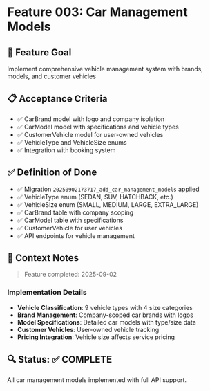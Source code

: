 # Feature 003: Car Management Models

## 🎯 Feature Goal
Implement comprehensive vehicle management system with brands, models, and customer vehicles

## 📋 Acceptance Criteria
- ✅ CarBrand model with logo and company isolation
- ✅ CarModel model with specifications and vehicle types
- ✅ CustomerVehicle model for user-owned vehicles
- ✅ VehicleType and VehicleSize enums
- ✅ Integration with booking system

## ✅ Definition of Done
- ✅ Migration `20250902173717_add_car_management_models` applied
- ✅ VehicleType enum (SEDAN, SUV, HATCHBACK, etc.)
- ✅ VehicleSize enum (SMALL, MEDIUM, LARGE, EXTRA_LARGE)
- ✅ CarBrand table with company scoping
- ✅ CarModel table with specifications
- ✅ CustomerVehicle for user vehicles
- ✅ API endpoints for vehicle management

## 📝 Context Notes
> Feature completed: 2025-09-02

### Implementation Details
- **Vehicle Classification**: 9 vehicle types with 4 size categories
- **Brand Management**: Company-scoped car brands with logos
- **Model Specifications**: Detailed car models with type/size data
- **Customer Vehicles**: User-owned vehicle tracking
- **Pricing Integration**: Vehicle size affects service pricing

## 🔍 Status: ✅ COMPLETE
All car management models implemented with full API support.
